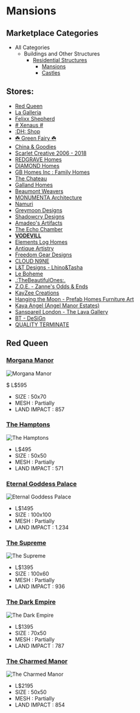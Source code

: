 # Mansions

## Marketplace Categories

* All Categories
    * Buildings and Other Structures
	    * [Residential Structures](https://marketplace.secondlife.com/products/search?search%5Bcategory_id%5D=110&search%5Bper_page%5D=96)
            * [Mansions](https://marketplace.secondlife.com/products/search?search%5Bcategory_id%5D=715&search%5Bper_page%5D=96)
			* [Castles](https://marketplace.secondlife.com/products/search?search%5Bcategory_id%5D=716&search%5Bper_page%5D=96)


## Stores:

* [Red Queen](https://marketplace.secondlife.com/stores/43719)
* [La Galleria](https://marketplace.secondlife.com/stores/19)
* [Felixx Shepherd](https://marketplace.secondlife.com/stores/13205)
* [# Xenaus #](https://marketplace.secondlife.com/stores/175524)
* [:DH: Shop](https://marketplace.secondlife.com/stores/51794)
* [☘️ Green Fairy ☘️](https://marketplace.secondlife.com/stores/102808)
* [China & Goodies](https://marketplace.secondlife.com/stores/144224)
* [Scarlet Creative 2006 - 2018](https://marketplace.secondlife.com/stores/6345)
* [REDGRAVE Homes](https://marketplace.secondlife.com/stores/164208)
* [DIAMOND Homes](https://marketplace.secondlife.com/stores/118493)
* [GB Homes Inc : Family Homes](https://marketplace.secondlife.com/stores/45305)
* [The Chateau](https://marketplace.secondlife.com/stores/204114)
* [Galland Homes](https://marketplace.secondlife.com/stores/7150)
* [Beaumont Weavers](https://marketplace.secondlife.com/stores/14235)
* [MONUMENTA Architecture](https://marketplace.secondlife.com/stores/201992)
* [Namuri](https://marketplace.secondlife.com/stores/169763)
* [Greymoon Designs](https://marketplace.secondlife.com/stores/134123)
* [Shadowcry Designs](https://marketplace.secondlife.com/stores/65737)
* [Amadeo's Artifacts](https://marketplace.secondlife.com/stores/105972)
* [The Echo Chamber](https://marketplace.secondlife.com/stores/191798)
* [**VODEVILL**](https://marketplace.secondlife.com/stores/114404)
* [Elements Log Homes](https://marketplace.secondlife.com/stores/31178)
* [Antique Artistry](https://marketplace.secondlife.com/stores/8240)
* [Freedom Gear Designs](https://marketplace.secondlife.com/stores/180835)
* [CLOUD N9NE](https://marketplace.secondlife.com/stores/123113)
* [L&T Designs - Lhino&Tasha](https://marketplace.secondlife.com/stores/158096)
* [Le Boheme](https://marketplace.secondlife.com/stores/7841)
* [.:TheBeautifulOnes:.](https://marketplace.secondlife.com/stores/66842)
* [Z.O.E. - Zanne's Odds & Ends](https://marketplace.secondlife.com/stores/19449)
* [KayZee Creations](https://marketplace.secondlife.com/stores/69717)
* [Hanging the Moon - Prefab Homes Furniture Art](https://marketplace.secondlife.com/stores/54614)
* [Kaya Angel (Angel Manor Estates)](https://marketplace.secondlife.com/stores/21173)
* [Sanspareil London - The Lava Gallery](https://marketplace.secondlife.com/stores/49162)
* [BT - DeSiGn](https://marketplace.secondlife.com/stores/130466)
* [QUALITY TERMINATE](https://marketplace.secondlife.com/stores/170324)

## Red Queen

### [Morgana Manor](https://marketplace.secondlife.com/p/Morgana-Manor/3685489)

![Morgana Manor](https://slm-assets1.secondlife.com/assets/24456264/view_large/Morgana_ManorPIC.jpg?1567794536)

$ L$595
* SIZE : 50x70
* MESH : Partially
* LAND IMPACT : 857

### [The Hamptons](https://marketplace.secondlife.com/p/The-Hamptons/5462526)

![The Hamptons](https://slm-assets3.secondlife.com/assets/24464338/view_large/The_HamptonsPIC.jpg?1567887078)

* L$495
* SIZE : 50x50
* MESH : Partially
* LAND IMPACT : 571

### [Eternal Goddess Palace](https://marketplace.secondlife.com/p/Eternal-Goddess-Palace/2428547)

![Eternal Goddess Palace](https://slm-assets1.secondlife.com/assets/23200586/view_large/Eternal_Goddess_PalacePIC.jpg?1553474578)

* L$1495
* SIZE : 100x100
* MESH : Partially
* LAND IMPACT : 1.234

### [The Supreme](https://marketplace.secondlife.com/p/The-Supreme-Manor/1901117)

![The Supreme](https://slm-assets2.secondlife.com/assets/24455319/view_large/The_Supreme_ManorPIC.jpg?1567784865)

* L$1395
* SIZE : 100x60
* MESH : Partially
* LAND IMPACT : 936

### [The Dark Empire](https://marketplace.secondlife.com/p/The-Dark-Empire/1996393)

![The Dark Empire](https://slm-assets1.secondlife.com/assets/22853274/view_large/The_Dark_EmpirePIC.jpg?1549821573)

* L$1395
* SIZE : 70x50
* MESH : Partially
* LAND IMPACT : 787

### [The Charmed Manor](https://marketplace.secondlife.com/p/The-Charmed-Manor/7631047)

![The Charmed Manor](https://slm-assets0.secondlife.com/assets/24448769/view_large/The_Charmed_ManorPIC.jpg?1567701900)

* L$2195
* SIZE : 50x50
* MESH : Partially
* LAND IMPACT : 854
